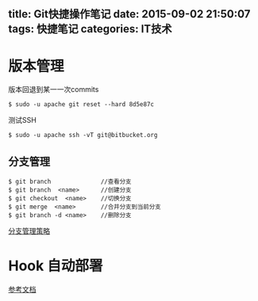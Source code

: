 title: Git快捷操作笔记
date: 2015-09-02 21:50:07
tags: 快捷笔记
categories: IT技术
---

# 版本管理
版本回退到某一一次commits

    $ sudo -u apache git reset --hard 8d5e87c

测试SSH

    $ sudo -u apache ssh -vT git@bitbucket.org
    
## 分支管理

    $ git branch              //查看分支
    $ git branch  <name>      //创建分支
    $ git checkout  <name>    //切换分支
    $ git merge  <name>       //合并分支到当前分支
    $ git branch -d <name>    //删除分支   
         
[分支管理策略](http://www.ruanyifeng.com/blog/2012/07/git.html)         
     
# Hook 自动部署
[参考文档](http://overtrue.me/articles/2015/01/how-to-deploy-project-with-git-hook.html)